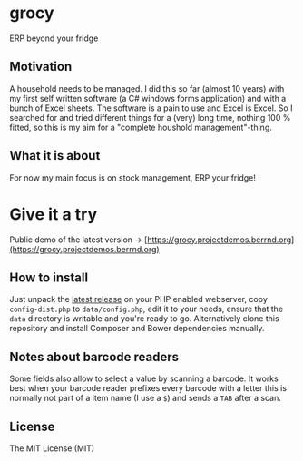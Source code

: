 # grocy
ERP beyond your fridge

## Motivation
A household needs to be managed. I did this so far (almost 10 years) with my first self written software (a C# windows forms application) and with a bunch of Excel sheets. The software is a pain to use and Excel is Excel. So I searched for and tried different things for a (very) long time, nothing 100 % fitted, so this is my aim for a "complete houshold management"-thing.

## What it is about
For now my main focus is on stock management, ERP your fridge!

# Give it a try
Public demo of the latest version &rarr; [https://grocy.projectdemos.berrnd.org](https://grocy.projectdemos.berrnd.org) 

## How to install
Just unpack the [latest release](https://github.com/berrnd/grocy/releases/latest) on your PHP enabled webserver, copy `config-dist.php` to `data/config.php`, edit it to your needs, ensure that the `data` directory is writable and you're ready to go. Alternatively clone this repository and install Composer and Bower dependencies manually.

## Notes about barcode readers
Some fields also allow to select a value by scanning a barcode. It works best when your barcode reader prefixes every barcode with a letter this is normally not part of a item name (I use a `$`) and sends a `TAB` after a scan.

## License
The MIT License (MIT)
